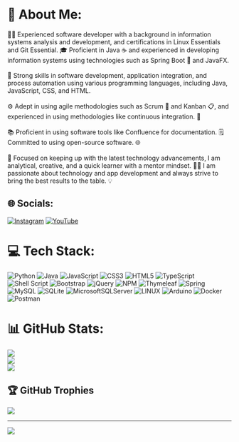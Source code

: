 # 💫 About Me:
👨‍💻 Experienced software developer with a background in information systems analysis and development, and certifications in Linux Essentials and Git Essential. 🎓 Proficient in Java ☕️ and experienced in developing information systems using technologies such as Spring Boot 🍃 and JavaFX. <br><br>🔧 Strong skills in software development, application integration, and process automation using various programming languages, including Java, JavaScript, CSS, and HTML. <br><br>⚙️ Adept in using agile methodologies such as Scrum 🔄 and Kanban 📋, and experienced in using methodologies like continuous integration. 🔄 <br><br>📚 Proficient in using software tools like Confluence for documentation. 🗒️ Committed to using open-source software. 🌐<br><br>🚀 Focused on keeping up with the latest technology advancements, I am analytical, creative, and a quick learner with a mentor mindset. 👨‍🏫 I am passionate about technology and app development and always strive to bring the best results to the table. 💡


## 🌐 Socials:
[![Instagram](https://img.shields.io/badge/Instagram-%23E4405F.svg?logo=Instagram&logoColor=white)](https://instagram.com/aariaz_) [![YouTube](https://img.shields.io/badge/YouTube-%23FF0000.svg?logo=YouTube&logoColor=white)](https://youtube.com/@@Ariaz_) 

# 💻 Tech Stack:
![Python](https://img.shields.io/badge/python-3670A0?style=flat&logo=python&logoColor=ffdd54) ![Java](https://img.shields.io/badge/java-%23ED8B00.svg?style=flat&logo=java&logoColor=white) ![JavaScript](https://img.shields.io/badge/javascript-%23323330.svg?style=flat&logo=javascript&logoColor=%23F7DF1E) ![CSS3](https://img.shields.io/badge/css3-%231572B6.svg?style=flat&logo=css3&logoColor=white) ![HTML5](https://img.shields.io/badge/html5-%23E34F26.svg?style=flat&logo=html5&logoColor=white) ![TypeScript](https://img.shields.io/badge/typescript-%23007ACC.svg?style=flat&logo=typescript&logoColor=white) ![Shell Script](https://img.shields.io/badge/shell_script-%23121011.svg?style=flat&logo=gnu-bash&logoColor=white) ![Bootstrap](https://img.shields.io/badge/bootstrap-%23563D7C.svg?style=flat&logo=bootstrap&logoColor=white) ![jQuery](https://img.shields.io/badge/jquery-%230769AD.svg?style=flat&logo=jquery&logoColor=white) ![NPM](https://img.shields.io/badge/NPM-%23000000.svg?style=flat&logo=npm&logoColor=white) ![Thymeleaf](https://img.shields.io/badge/Thymeleaf-%23005C0F.svg?style=flat&logo=Thymeleaf&logoColor=white) ![Spring](https://img.shields.io/badge/spring-%236DB33F.svg?style=flat&logo=spring&logoColor=white) ![MySQL](https://img.shields.io/badge/mysql-%2300f.svg?style=flat&logo=mysql&logoColor=white) ![SQLite](https://img.shields.io/badge/sqlite-%2307405e.svg?style=flat&logo=sqlite&logoColor=white) ![MicrosoftSQLServer](https://img.shields.io/badge/Microsoft%20SQL%20Sever-CC2927?style=flat&logo=microsoft%20sql%20server&logoColor=white) ![LINUX](https://img.shields.io/badge/Linux-FCC624?style=flat&logo=linux&logoColor=black) ![Arduino](https://img.shields.io/badge/-Arduino-00979D?style=flat&logo=Arduino&logoColor=white) ![Docker](https://img.shields.io/badge/docker-%230db7ed.svg?style=flat&logo=docker&logoColor=white) ![Postman](https://img.shields.io/badge/Postman-FF6C37?style=flat&logo=postman&logoColor=white)
# 📊 GitHub Stats:
![](https://github-readme-stats.vercel.app/api?username=Aariazp&theme=swift&hide_border=false&include_all_commits=false&count_private=false)<br/>
![](https://github-readme-streak-stats.herokuapp.com/?user=Aariazp&theme=swift&hide_border=false)<br/>
![](https://github-readme-stats.vercel.app/api/top-langs/?username=Aariazp&theme=swift&hide_border=false&include_all_commits=false&count_private=false&layout=compact)

## 🏆 GitHub Trophies
![](https://github-profile-trophy.vercel.app/?username=Aariazp&theme=onedark&no-frame=false&no-bg=true&margin-w=4)

---
[![](https://visitcount.itsvg.in/api?id=Aariazp&icon=2&color=12)](https://visitcount.itsvg.in)

<!-- Proudly created with GPRM ( https://gprm.itsvg.in ) -->
